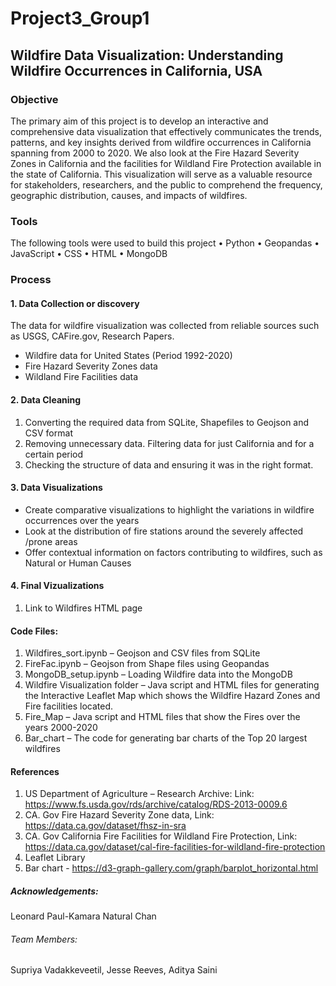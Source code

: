 # Project3_Group1
## Wildfire Data Visualization: Understanding Wildfire Occurrences in California, USA

### Objective
The primary aim of this project is to develop an interactive and comprehensive data visualization that effectively communicates the trends, patterns, and key insights derived from wildfire occurrences in California spanning from 2000 to 2020. We also look at the Fire Hazard Severity Zones in California and the facilities for Wildland Fire Protection available in the state of California. This visualization will serve as a valuable resource for stakeholders, researchers, and the public to comprehend the frequency, geographic distribution, causes, and impacts of wildfires.

### Tools
The following tools were used to build this project
•	Python 
•	Geopandas
•	JavaScript
•	CSS
•	HTML
•	MongoDB

### Process
#### 1. Data Collection or discovery
The data for wildfire visualization was collected from reliable sources such as USGS, CAFire.gov, Research Papers.
-	Wildfire data for United States (Period 1992-2020)
-	Fire Hazard Severity Zones data
-	Wildland Fire Facilities data 

#### 2. Data Cleaning
1.	Converting the required data from SQLite, Shapefiles to Geojson and CSV format 
2.	Removing unnecessary data. Filtering data for just California and for a certain period 
3.	Checking the structure of data and ensuring it was in the right format.

#### 3. Data Visualizations
-	Create comparative visualizations to highlight the variations in wildfire occurrences over the years
-	Look at the distribution of fire stations around the severely affected /prone areas 
-	Offer contextual information on factors contributing to wildfires, such as Natural or Human Causes

#### 4. Final Vizualizations
1.	Link to Wildfires HTML page

#### Code Files:
1.	Wildfires_sort.ipynb – Geojson and CSV files from SQLite
2.	FireFac.ipynb – Geojson from Shape files using Geopandas
3.	MongoDB_setup.ipynb – Loading Wildfire data into the MongoDB
4.	Wildfire Visualization folder – Java script and HTML files for generating the Interactive Leaflet Map which shows the Wildfire Hazard Zones and Fire facilities located.
5.	Fire_Map – Java script and HTML files that show the Fires over the years 2000-2020
6.	Bar_chart – The code for generating bar charts of the Top 20 largest wildfires 

#### References
1. US Department of Agriculture – Research Archive: Link: https://www.fs.usda.gov/rds/archive/catalog/RDS-2013-0009.6
2. CA. Gov Fire Hazard Severity Zone data, Link: https://data.ca.gov/dataset/fhsz-in-sra
3. CA. Gov California Fire Facilities for Wildland Fire Protection, Link: https://data.ca.gov/dataset/cal-fire-facilities-for-wildland-fire-protection
4. Leaflet Library
5. Bar chart - https://d3-graph-gallery.com/graph/barplot_horizontal.html

##### Acknowledgements:
Leonard Paul-Kamara
Natural Chan 

###### Team Members:
Supriya Vadakkeveetil, Jesse Reeves, Aditya Saini

